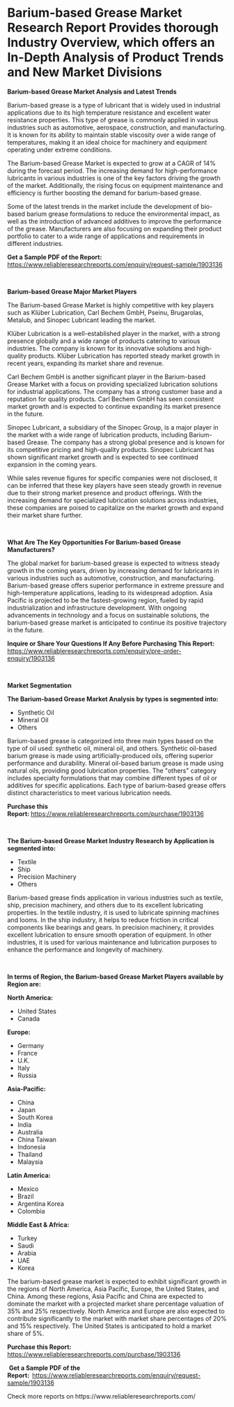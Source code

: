 <p><h1>Barium-based Grease Market Research Report Provides thorough Industry Overview, which offers an In-Depth Analysis of Product Trends and New Market Divisions</h1></p><p><strong>Barium-based Grease Market Analysis and Latest Trends</strong></p>
<p><p>Barium-based grease is a type of lubricant that is widely used in industrial applications due to its high temperature resistance and excellent water resistance properties. This type of grease is commonly applied in various industries such as automotive, aerospace, construction, and manufacturing. It is known for its ability to maintain stable viscosity over a wide range of temperatures, making it an ideal choice for machinery and equipment operating under extreme conditions.</p><p>The Barium-based Grease Market is expected to grow at a CAGR of 14% during the forecast period. The increasing demand for high-performance lubricants in various industries is one of the key factors driving the growth of the market. Additionally, the rising focus on equipment maintenance and efficiency is further boosting the demand for barium-based grease.</p><p>Some of the latest trends in the market include the development of bio-based barium grease formulations to reduce the environmental impact, as well as the introduction of advanced additives to improve the performance of the grease. Manufacturers are also focusing on expanding their product portfolio to cater to a wide range of applications and requirements in different industries.</p></p>
<p><strong>Get a Sample PDF of the Report:&nbsp;</strong> <a href="https://www.reliableresearchreports.com/enquiry/request-sample/1903136">https://www.reliableresearchreports.com/enquiry/request-sample/1903136</a></p>
<p>&nbsp;</p>
<p><strong>Barium-based Grease Major Market Players</strong></p>
<p><p>The Barium-based Grease Market is highly competitive with key players such as Klüber Lubrication, Carl Bechem GmbH, Pseinu, Brugarolas, Metalub, and Sinopec Lubricant leading the market. </p><p>Klüber Lubrication is a well-established player in the market, with a strong presence globally and a wide range of products catering to various industries. The company is known for its innovative solutions and high-quality products. Klüber Lubrication has reported steady market growth in recent years, expanding its market share and revenue.</p><p>Carl Bechem GmbH is another significant player in the Barium-based Grease Market with a focus on providing specialized lubrication solutions for industrial applications. The company has a strong customer base and a reputation for quality products. Carl Bechem GmbH has seen consistent market growth and is expected to continue expanding its market presence in the future.</p><p>Sinopec Lubricant, a subsidiary of the Sinopec Group, is a major player in the market with a wide range of lubrication products, including Barium-based Grease. The company has a strong global presence and is known for its competitive pricing and high-quality products. Sinopec Lubricant has shown significant market growth and is expected to see continued expansion in the coming years.</p><p>While sales revenue figures for specific companies were not disclosed, it can be inferred that these key players have seen steady growth in revenue due to their strong market presence and product offerings. With the increasing demand for specialized lubrication solutions across industries, these companies are poised to capitalize on the market growth and expand their market share further.</p></p>
<p>&nbsp;</p>
<p><strong>What Are The Key Opportunities For Barium-based Grease Manufacturers?</strong></p>
<p><p>The global market for barium-based grease is expected to witness steady growth in the coming years, driven by increasing demand for lubricants in various industries such as automotive, construction, and manufacturing. Barium-based grease offers superior performance in extreme pressure and high-temperature applications, leading to its widespread adoption. Asia Pacific is projected to be the fastest-growing region, fueled by rapid industrialization and infrastructure development. With ongoing advancements in technology and a focus on sustainable solutions, the barium-based grease market is anticipated to continue its positive trajectory in the future.</p></p>
<p><strong>Inquire or Share Your Questions If Any Before Purchasing This Report:</strong> <a href="https://www.reliableresearchreports.com/enquiry/pre-order-enquiry/1903136">https://www.reliableresearchreports.com/enquiry/pre-order-enquiry/1903136</a></p>
<p>&nbsp;</p>
<p><strong>Market Segmentation</strong></p>
<p><strong>The Barium-based Grease Market Analysis by types is segmented into:</strong></p>
<p><ul><li>Synthetic Oil</li><li>Mineral Oil</li><li>Others</li></ul></p>
<p><p>Barium-based grease is categorized into three main types based on the type of oil used: synthetic oil, mineral oil, and others. Synthetic oil-based barium grease is made using artificially-produced oils, offering superior performance and durability. Mineral oil-based barium grease is made using natural oils, providing good lubrication properties. The "others" category includes specialty formulations that may combine different types of oil or additives for specific applications. Each type of barium-based grease offers distinct characteristics to meet various lubrication needs.</p></p>
<p><strong>Purchase this Report:&nbsp;</strong><a href="https://www.reliableresearchreports.com/purchase/1903136">https://www.reliableresearchreports.com/purchase/1903136</a></p>
<p>&nbsp;</p>
<p><strong>The Barium-based Grease Market Industry Research by Application is segmented into:</strong></p>
<p><ul><li>Textile</li><li>Ship</li><li>Precision Machinery</li><li>Others</li></ul></p>
<p><p>Barium-based grease finds application in various industries such as textile, ship, precision machinery, and others due to its excellent lubricating properties. In the textile industry, it is used to lubricate spinning machines and looms. In the ship industry, it helps to reduce friction in critical components like bearings and gears. In precision machinery, it provides excellent lubrication to ensure smooth operation of equipment. In other industries, it is used for various maintenance and lubrication purposes to enhance the performance and longevity of machinery.</p></p>
<p>&nbsp;</p>
<p><strong>In terms of Region, the Barium-based Grease Market Players available by Region are:</strong></p>
<p>
    <p> <strong> North America: </strong>
        <ul>
            <li>United States</li>
            <li>Canada</li>
        </ul>
        </p> 
    <p> <strong> Europe: </strong>
        <ul>
            <li>Germany</li>
            <li>France</li>
            <li>U.K.</li>
            <li>Italy</li>
            <li>Russia</li>
        </ul>
        </p> 
    <p> <strong> Asia-Pacific: </strong>
        <ul>
            <li>China</li>
            <li>Japan</li>
            <li>South Korea</li>
            <li>India</li>
            <li>Australia</li>
            <li>China Taiwan</li>
            <li>Indonesia</li>
            <li>Thailand</li>
            <li>Malaysia</li>
        </ul>
        </p> 
    <p> <strong> Latin America: </strong>
        <ul>
            <li>Mexico</li>
            <li>Brazil</li>
            <li>Argentina Korea</li>
            <li>Colombia</li>
        </ul>
        </p> 
    <p> <strong> Middle East & Africa: </strong>
        <ul>
            <li>Turkey</li>
            <li>Saudi</li>
            <li>Arabia</li>
            <li>UAE</li>
            <li>Korea</li>
        </ul>
    </p>
    </p>
<p><p>The barium-based grease market is expected to exhibit significant growth in the regions of North America, Asia Pacific, Europe, the United States, and China. Among these regions, Asia Pacific and China are expected to dominate the market with a projected market share percentage valuation of 35% and 25% respectively. North America and Europe are also expected to contribute significantly to the market with market share percentages of 20% and 15% respectively. The United States is anticipated to hold a market share of 5%.</p></p>
<p><strong>Purchase this Report: </strong><a href="https://www.reliableresearchreports.com/purchase/1903136">https://www.reliableresearchreports.com/purchase/1903136</a></p>
<p>&nbsp;<strong>Get a Sample PDF of the Report:&nbsp;&nbsp;</strong><a href="https://www.reliableresearchreports.com/enquiry/request-sample/1903136">https://www.reliableresearchreports.com/enquiry/request-sample/1903136</a></p>
<p><strong></strong></p>
<p>Check more reports on https://www.reliableresearchreports.com/</p>
